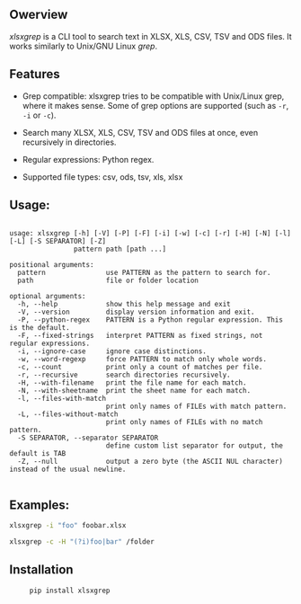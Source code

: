 ## Owerview

*xlsxgrep* is a CLI tool to search text in XLSX, XLS, CSV, TSV and ODS files. It works similarly to Unix/GNU Linux *grep*.

## Features

- Grep compatible: xlsxgrep tries to be compatible with Unix/Linux grep, where it makes sense. 
  Some of grep options are supported (such as `-r`, `-i`  or `-c`).

- Search many XLSX, XLS, CSV, TSV and ODS files at once, even recursively in directories.

- Regular expressions: Python regex.

- Supported file types: csv, ods, tsv, xls, xlsx 

## Usage:
```

usage: xlsxgrep [-h] [-V] [-P] [-F] [-i] [-w] [-c] [-r] [-H] [-N] [-l] [-L] [-S SEPARATOR] [-Z]
                pattern path [path ...]

positional arguments:
  pattern               use PATTERN as the pattern to search for.
  path                  file or folder location

optional arguments:
  -h, --help            show this help message and exit
  -V, --version         display version information and exit.
  -P, --python-regex    PATTERN is a Python regular expression. This is the default.
  -F, --fixed-strings   interpret PATTERN as fixed strings, not regular expressions.
  -i, --ignore-case     ignore case distinctions.
  -w, --word-regexp     force PATTERN to match only whole words.
  -c, --count           print only a count of matches per file.
  -r, --recursive       search directories recursively.
  -H, --with-filename   print the file name for each match.
  -N, --with-sheetname  print the sheet name for each match.
  -l, --files-with-match
                        print only names of FILEs with match pattern.
  -L, --files-without-match
                        print only names of FILEs with no match pattern.
  -S SEPARATOR, --separator SEPARATOR
                        define custom list separator for output, the default is TAB
  -Z, --null            output a zero byte (the ASCII NUL character) instead of the usual newline.
 
```

## Examples: 
```sh
xlsxgrep -i "foo" foobar.xlsx
```
```sh
xlsxgrep -c -H "(?i)foo|bar" /folder
```
## Installation

```sh
     pip install xlsxgrep  
```

